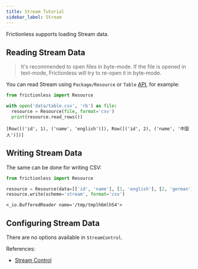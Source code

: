 ```yaml
---
title: Stream Tutorial
sidebar_label: Stream
---
```


Frictionless supports loading Stream data.

## Reading Stream Data

> It's recommended to open files in byte-mode. If the file is opened in text-mode, Frictionless will try to re-open it in byte-mode.

You can read Stream using `Package/Resource` or `Table` [API](/docs/references/api-reference), for example:

```python title="Python"
from frictionless import Resource

with open('data/table.csv', 'rb') as file:
  resource = Resource(file, format='csv')
  print(resource.read_rows())
```
```
[Row([('id', 1), ('name', 'english')]), Row([('id', 2), ('name', '中国人')])]
```

## Writing Stream Data

The same can be done for writing CSV:

```python title="Python"
from frictionless import Resource

resource = Resource(data=[['id', 'name'], [1, 'english'], [2, 'german']])
resource.write(scheme='stream', format='csv')
```
```
<_io.BufferedReader name='/tmp/tmplh6mlh54'>
```

## Configuring Stream Data

There are no options available in `StreamControl`.

References:
- [Stream Control](../../references/schemes-reference.md#stream)
